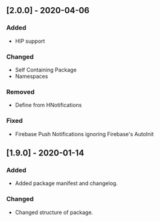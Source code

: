 ## [2.0.0] - 2020-04-06
### Added
- HIP support

### Changed
- Self Containing Package
- Namespaces

### Removed
- Define from HNotifications

### Fixed
- Firebase Push Notifications ignoring Firebase's AutoInit

## [1.9.0] - 2020-01-14
### Added
- Added package manifest and changelog.

### Changed
- Changed structure of package.